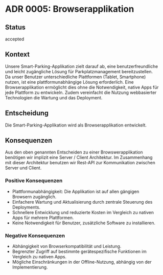 # ADR 0005: Browserapplikation

## Status

accepted

## Kontext

Unsere Smart-Parking-Applikation zielt darauf ab, eine benutzerfreundliche und leicht zugängliche Lösung für Parkplatzmanagement bereitzustellen. Da unser Benutzer unterschiedliche Plattformen (Tablet, Smartphone) nutzen, ist eine plattformunabhängige Lösung erforderlich. Eine Browserapplikation ermöglicht dies ohne die Notwendigkeit, native Apps für jede Plattform zu entwickeln. Zudem vereinfacht die Nutzung webbasierter Technologien die Wartung und das Deployment.

## Entscheidung

Die Smart-Parking-Applikation wird als Browserapplikation entwickelt.

## Konsequenzen

Aus den oben genannten Entscheiden zu einer Browswerapplikation benötigen wir implizit eine Server / Client Architektur.
Im Zusammenhang mit dieser Architektur benutzen wir Rest-API zur Kommunikation zwischen Server und Client.

### Positive Konsequenzen

- Plattformunabhängigkeit: Die Applikation ist auf allen gängigen Browsern zugänglich.
- Einfachere Wartung und Aktualisierung durch zentrale Steuerung des Deployments.
- Schnellere Entwicklung und reduzierte Kosten im Vergleich zu nativen Apps für mehrere Plattformen.
- Keine Notwendigkeit für Benutzer, zusätzliche Software zu installieren.

### Negative Konsequenzen

- Abhängigkeit von Browserkompatibilität und Leistung.
- Begrenzter Zugriff auf bestimmte gerätespezifische Funktionen im Vergleich zu nativen Apps.
- Mögliche Einschränkungen in der Offline-Nutzung, abhängig von der Implementierung.
